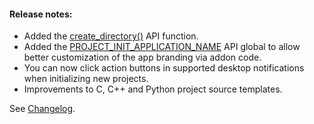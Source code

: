 #### Release notes:

* Added the [create_directory()](https://github.com/raven-computing/project-init/wiki/API-Reference-v1#create_directory) API function.
* Added the [PROJECT_INIT_APPLICATION_NAME](https://github.com/raven-computing/project-init/wiki/API-Reference-v1#project_init_application_name) API global to allow better customization of the app branding via addon code.
* You can now click action buttons in supported desktop notifications when initializing new projects.
* Improvements to C, C++ and Python project source templates.

See [Changelog](https://github.com/raven-computing/project-init/blob/v1.9.0/CHANGELOG.md).
